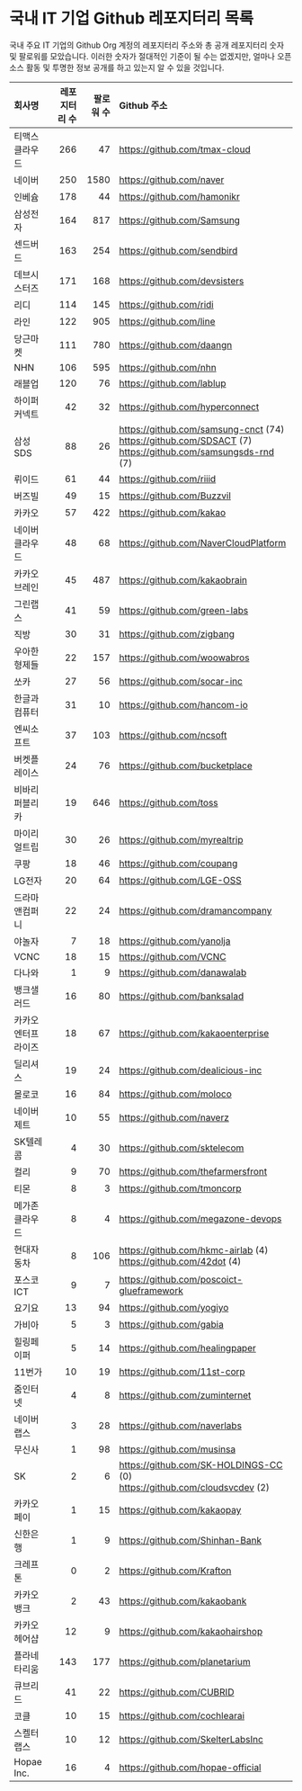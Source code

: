 # 국내 IT 기업 Github 레포지터리 목록
국내 주요 IT 기업의 Github Org 계정의 레포지터리 주소와 총 공개 레포지터리 숫자 및 팔로워를 모았습니다. 이러한 숫자가 절대적인 기준이 될 수는 없겠지만, 얼마나 오픈 소스 활동 및 투명한 정보 공개를 하고 있는지 알 수 있을 것입니다.

<!-- MARKDOWN_TABLE(GITHUB): START -->

| **회사명** | **레포지터리 수** | **팔로워 수** | **Github 주소** |
|:---|---:|---:|:---|
| 티맥스클라우드 | 266 | 47 | https://github.com/tmax-cloud |
| 네이버 | 250 | 1580 | https://github.com/naver |
| 인베슘 | 178 | 44 | https://github.com/hamonikr |
| 삼성전자 | 164 | 817 | https://github.com/Samsung |
| 센드버드 | 163 | 254 | https://github.com/sendbird |
| 데브시스터즈 | 171 | 168 | https://github.com/devsisters |
| 리디 | 114 | 145 | https://github.com/ridi |
| 라인 | 122 | 905 | https://github.com/line |
| 당근마켓 | 111 | 780 | https://github.com/daangn |
| NHN | 106 | 595 | https://github.com/nhn |
| 래블업 | 120 | 76 | https://github.com/lablup |
| 하이퍼커넥트 | 42 | 32 | https://github.com/hyperconnect |
| 삼성SDS | 88 | 26 | https://github.com/samsung-cnct (74)<br />https://github.com/SDSACT (7)<br />https://github.com/samsungsds-rnd (7) |
| 뤼이드 | 61 | 44 | https://github.com/riiid |
| 버즈빌 | 49 | 15 | https://github.com/Buzzvil |
| 카카오 | 57 | 422 | https://github.com/kakao |
| 네이버클라우드 | 48 | 68 | https://github.com/NaverCloudPlatform |
| 카카오브레인 | 45 | 487 | https://github.com/kakaobrain |
| 그린랩스 | 41 | 59 | https://github.com/green-labs |
| 직방 | 30 | 31 | https://github.com/zigbang |
| 우아한형제들 | 22 | 157 | https://github.com/woowabros |
| 쏘카 | 27 | 56 | https://github.com/socar-inc |
| 한글과컴퓨터 | 31 | 10 | https://github.com/hancom-io |
| 엔씨소프트 | 37 | 103 | https://github.com/ncsoft |
| 버켓플레이스 | 24 | 76 | https://github.com/bucketplace |
| 비바리퍼블리카 | 19 | 646 | https://github.com/toss |
| 마이리얼트립 | 30 | 26 | https://github.com/myrealtrip |
| 쿠팡 | 18 | 46 | https://github.com/coupang |
| LG전자 | 20 | 64 | https://github.com/LGE-OSS |
| 드라마앤컴퍼니 | 22 | 24 | https://github.com/dramancompany |
| 야놀자 | 7 | 18 | https://github.com/yanolja |
| VCNC | 18 | 15 | https://github.com/VCNC |
| 다나와 | 1 | 9 | https://github.com/danawalab |
| 뱅크샐러드 | 16 | 80 | https://github.com/banksalad |
| 카카오엔터프라이즈 | 18 | 67 | https://github.com/kakaoenterprise |
| 딜리셔스 | 19 | 24 | https://github.com/dealicious-inc |
| 몰로코 | 16 | 84 | https://github.com/moloco |
| 네이버제트 | 10 | 55 | https://github.com/naverz |
| SK텔레콤 | 4 | 30 | https://github.com/sktelecom |
| 컬리 | 9 | 70 | https://github.com/thefarmersfront |
| 티몬 | 8 | 3 | https://github.com/tmoncorp |
| 메가존클라우드 | 8 | 4 | https://github.com/megazone-devops |
| 현대자동차 | 8 | 106 | https://github.com/hkmc-airlab (4)<br />https://github.com/42dot (4) |
| 포스코ICT | 9 | 7 | https://github.com/poscoict-glueframework |
| 요기요 | 13 | 94 | https://github.com/yogiyo |
| 가비아 | 5 | 3 | https://github.com/gabia |
| 힐링페이퍼 | 5 | 14 | https://github.com/healingpaper |
| 11번가 | 10 | 19 | https://github.com/11st-corp |
| 줌인터넷 | 4 | 8 | https://github.com/zuminternet |
| 네이버랩스 | 3 | 28 | https://github.com/naverlabs |
| 무신사 | 1 | 98 | https://github.com/musinsa |
| SK | 2 | 6 | https://github.com/SK-HOLDINGS-CC (0)<br />https://github.com/cloudsvcdev (2) |
| 카카오페이 | 1 | 15 | https://github.com/kakaopay |
| 신한은행 | 1 | 9 | https://github.com/Shinhan-Bank |
| 크레프톤 | 0 | 2 | https://github.com/Krafton |
| 카카오뱅크 | 2 | 43 | https://github.com/kakaobank |
| 카카오헤어샵 | 12 | 9 | https://github.com/kakaohairshop |
| 플라네타리움 | 143 | 177 | https://github.com/planetarium |
| 큐브리드 | 41 | 22 | https://github.com/CUBRID |
| 코클 | 10 | 15 | https://github.com/cochlearai |
| 스켈터랩스 | 10 | 12 | https://github.com/SkelterLabsInc |
| Hopae Inc. | 16 | 4 | https://github.com/hopae-official |

<!-- MARKDOWN_TABLE(GITHUB): END -->
